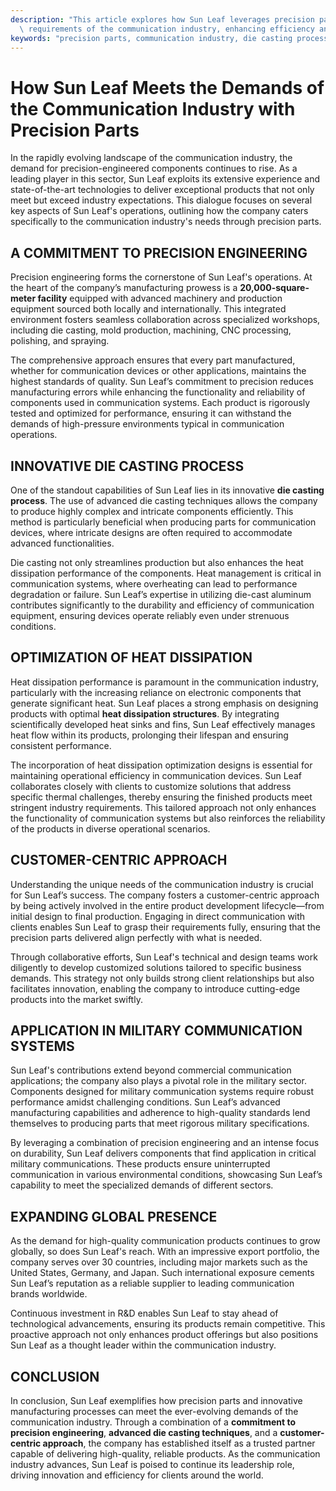 ```yaml
---
description: "This article explores how Sun Leaf leverages precision parts to fulfill the specific\
  \ requirements of the communication industry, enhancing efficiency and reliability."
keywords: "precision parts, communication industry, die casting process, heat dissipation performance"
---
```

# How Sun Leaf Meets the Demands of the Communication Industry with Precision Parts

In the rapidly evolving landscape of the communication industry, the demand for precision-engineered components continues to rise. As a leading player in this sector, Sun Leaf exploits its extensive experience and state-of-the-art technologies to deliver exceptional products that not only meet but exceed industry expectations. This dialogue focuses on several key aspects of Sun Leaf's operations, outlining how the company caters specifically to the communication industry's needs through precision parts.

## A COMMITMENT TO PRECISION ENGINEERING

Precision engineering forms the cornerstone of Sun Leaf's operations. At the heart of the company’s manufacturing prowess is a **20,000-square-meter facility** equipped with advanced machinery and production equipment sourced both locally and internationally. This integrated environment fosters seamless collaboration across specialized workshops, including die casting, mold production, machining, CNC processing, polishing, and spraying. 

The comprehensive approach ensures that every part manufactured, whether for communication devices or other applications, maintains the highest standards of quality. Sun Leaf’s commitment to precision reduces manufacturing errors while enhancing the functionality and reliability of components used in communication systems. Each product is rigorously tested and optimized for performance, ensuring it can withstand the demands of high-pressure environments typical in communication operations.

## INNOVATIVE DIE CASTING PROCESS

One of the standout capabilities of Sun Leaf lies in its innovative **die casting process**. The use of advanced die casting techniques allows the company to produce highly complex and intricate components efficiently. This method is particularly beneficial when producing parts for communication devices, where intricate designs are often required to accommodate advanced functionalities.

Die casting not only streamlines production but also enhances the heat dissipation performance of the components. Heat management is critical in communication systems, where overheating can lead to performance degradation or failure. Sun Leaf’s expertise in utilizing die-cast aluminum contributes significantly to the durability and efficiency of communication equipment, ensuring devices operate reliably even under strenuous conditions.

## OPTIMIZATION OF HEAT DISSIPATION

Heat dissipation performance is paramount in the communication industry, particularly with the increasing reliance on electronic components that generate significant heat. Sun Leaf places a strong emphasis on designing products with optimal **heat dissipation structures**. By integrating scientifically developed heat sinks and fins, Sun Leaf effectively manages heat flow within its products, prolonging their lifespan and ensuring consistent performance.

The incorporation of heat dissipation optimization designs is essential for maintaining operational efficiency in communication devices. Sun Leaf collaborates closely with clients to customize solutions that address specific thermal challenges, thereby ensuring the finished products meet stringent industry requirements. This tailored approach not only enhances the functionality of communication systems but also reinforces the reliability of the products in diverse operational scenarios.

## CUSTOMER-CENTRIC APPROACH

Understanding the unique needs of the communication industry is crucial for Sun Leaf’s success. The company fosters a customer-centric approach by being actively involved in the entire product development lifecycle—from initial design to final production. Engaging in direct communication with clients enables Sun Leaf to grasp their requirements fully, ensuring that the precision parts delivered align perfectly with what is needed.

Through collaborative efforts, Sun Leaf's technical and design teams work diligently to develop customized solutions tailored to specific business demands. This strategy not only builds strong client relationships but also facilitates innovation, enabling the company to introduce cutting-edge products into the market swiftly.

## APPLICATION IN MILITARY COMMUNICATION SYSTEMS

Sun Leaf's contributions extend beyond commercial communication applications; the company also plays a pivotal role in the military sector. Components designed for military communication systems require robust performance amidst challenging conditions. Sun Leaf’s advanced manufacturing capabilities and adherence to high-quality standards lend themselves to producing parts that meet rigorous military specifications.

By leveraging a combination of precision engineering and an intense focus on durability, Sun Leaf delivers components that find application in critical military communications. These products ensure uninterrupted communication in various environmental conditions, showcasing Sun Leaf’s capability to meet the specialized demands of different sectors.

## EXPANDING GLOBAL PRESENCE

As the demand for high-quality communication products continues to grow globally, so does Sun Leaf's reach. With an impressive export portfolio, the company serves over 30 countries, including major markets such as the United States, Germany, and Japan. Such international exposure cements Sun Leaf’s reputation as a reliable supplier to leading communication brands worldwide.

Continuous investment in R&D enables Sun Leaf to stay ahead of technological advancements, ensuring its products remain competitive. This proactive approach not only enhances product offerings but also positions Sun Leaf as a thought leader within the communication industry.

## CONCLUSION

In conclusion, Sun Leaf exemplifies how precision parts and innovative manufacturing processes can meet the ever-evolving demands of the communication industry. Through a combination of a **commitment to precision engineering**, **advanced die casting techniques**, and a **customer-centric approach**, the company has established itself as a trusted partner capable of delivering high-quality, reliable products. As the communication industry advances, Sun Leaf is poised to continue its leadership role, driving innovation and efficiency for clients around the world.
